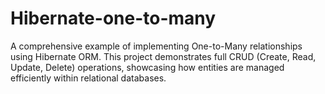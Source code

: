 # Hibernate-one-to-many
A comprehensive example of implementing One-to-Many relationships using Hibernate ORM. This project demonstrates full CRUD (Create, Read, Update, Delete) operations, showcasing how entities are managed efficiently within relational databases.
